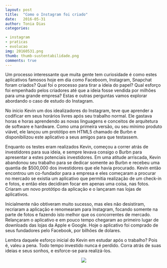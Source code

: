 ```yaml
---
layout: post
title:  "Como o Instagram foi criado"
date:   2016-05-31
author: Tonia Dias
categories: 

- instagram
- praticas
- evolucao
img: 20160531.png
thumb: thumb-sustentabilidade.png
comments: true
---
```


Um processo interessante que muita gente tem curiosidade é como estes aplicativos famosos hoje em dia como Faceboom, Instagram, Snapchat foram criados? Qual foi o processo para tirar a ideia do papel? Qual esforço foi empenhado pelos criadores até que a ideia fosse vendida por milhões para uma grande empresa? Estas e outras perguntas vamos explorar abordando o caso de estudo do Instagram.<!--more--> 

No início Kevin um dos idealizadores do Instagram, teve que aprender a codificar em seus horários livres após seu trabalho normal. Ele gastava horas e horas aprendendo as novas linguagens e conceitos de arquitetura de software e hardware. Como uma primeira versão, ou seu mínimo produto viável, ele lançou um protótipo em HTML5 chamado de Burbn e disponibilizou este aplicativo a seus amigos para que testassem. 

Enquanto os testes eram realizados Kevin, começou a correr atrás de investidores para sua ideia, e sempre levava consigo o Burbn para apresentar a estes potenciais investidores. Em uma atitude arriscada, Kevin abandonou seu trabalho para se dedicar somente ao Burbn e recebeu uma quantia de $500,000 dos investidores que ele havia procurado. Kevin então encontrou um co-fundador para a empresa e eles começaram a procurar no mercado se existia um aplicativo que permitia realização de um check-in e fotos, e então eles decidiram focar em apenas uma coisa, nas fotos. Criaram um novo protótipo da aplicação e o lançaram nas lojas de aplicativos. 

Inicialmente não obtiveram muito sucesso, mas eles não desistiram, recriaram a aplicação e renomearam para Instagram, focando somente na parte de fotos e fazendo isto melhor que os concorrentes de mercado. Relançaram o aplicativo e em pouco tempo chegaram ao primeiro lugar de downloads das lojas da Apple e Google. Hoje o aplicativo foi comprado de seus fundadores pelo Facebook, por bilhões de dolares.

Lembra daquele esforço inicial do Kevin em estudar após o trabalho? Pois é, valeu a pena. Todo tempo investido nunca é perdido. Corra atrás de suas ideias e seus sonhos, e esforce-se para realizá-los.

<p align="center">
  <img src="https://fbcdn-sphotos-f-a.akamaihd.net/hphotos-ak-xla1/v/t1.0-9/12376170_639836166156146_469816057198275906_n.png?oh=1d1d2de559aedd9b2bf20d51acc9d432&oe=57DD6503&__gda__=1474480309_0b4ce911042d33339df6170cbe8b48f9" />
</p>